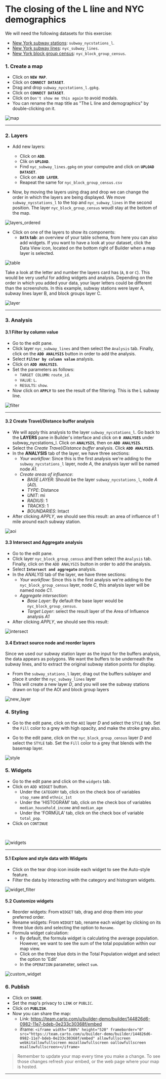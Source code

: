 # The closing of the L line and NYC demographics

We will need the following datasets for this exercise:

* [New York subway stations](https://builder-demo.carto.com/api/v2/sql?q=SELECT+*+FROM+subway_nycstations_l&format=gpkg&filename=subway_nycstations_l): `subway_nycstations_l`. 
* [New York subway lines](https://builder-demo.carto.com/api/v2/sql?q=SELECT+*+FROM+nyc_subway_lines&format=gpkg&filename=nyc_subway_lines): `nyc_subway_lines`.
* [New York block group census](https://builder-demo.carto.com/api/v2/sql?q=SELECT+*+FROM+nyc_block_group_census&format=csv&filename=nyc_block_group_census): `nyc_block_group_census`.

### 1. Create a map <a name="map"></a>

* Click on **`NEW MAP`**.
* Click on **`CONNECT DATASET`**.
* Drag and drop `subway_nycstations_l.gpkg`.
* Click on **`CONNECT DATASET`**.
* Click on `Don't show me this again` to avoid modals.
* You can rename the map title as "The L line and demographics" by double-clicking on it.

![map](img/l_line/map.png)

<hr>

### 2. Layers <a name="layers"></a>

* Add new layers:
  * Click on **`ADD`**.
  * Clik on **`UPLOAD`**.
  * Find `nyc_subway_lines.gpkg` on your computre and click on **`UPLOAD DATASET`**.
  * Click on **`ADD LAYER`**.
  * Reapeat the same for `nyc_block_group_census.csv`

* Now, by moving the layers using drag and drop we can change the order in which the layers are being displayed. We move `subway_nycstations_l` to the top and `nyc_subway_lines` in the second position. The layer `nyc_block_group_census` woudl stay at the bottom of the map.

![layers_ordered](img/l_line/layers_ordered.png)

* Click on one of the layers to show its components:
  * **`DATA` tab**: an overview of your table schema, from here you can also add widgets. If you want to have a look at your dataset, click the Data View icon, located on the bottom right of Builder when a map layer is selected.

![table](img/l_line/table.png)



Take a look at the letter and number the layers card has (`A`, `B` or `C`). This would be very useful for adding widgets and analysis. Depending on the order in which you added your data, your layer letters could be different than the screenshots. In this example, subway stations were layer A, subway lines layer B, and block groups layer C.

![layer](img/l_line/layer.png)

<hr>

### 3. Analysis <a name="analysis"></a>

#### 3.1 Filter by column value

* Go to the edit pane.
* Click layer `nyc_subway_lines` and then select the `Analysis` tab. Finally, click on the **`ADD ANALYSIS`** button in order to add the analysis.
* Select **`Filter by column value`** analysis.
* Click on **`ADD ANALYSIS`**.
* Set the parameters as follows:
  * `TARGET COLUMN`: `route_id`.
  * `VALUE`: `L`.
  * `RESULTS`: `show`.
* Now click on **`APPLY`** to see the result of the filtering. This is the L subway line.

![filter](img/l_line/filter_column.png)

<hr>

#### 3.2 Create Travel/Distance buffer analysis

* We will apply this analysis to the layer `subway_nycstations_l`. Go back to the **LAYERS** pane in Builder's interface and click on **`0 ANALYSES`** under subway_nycstations_l. Click on **`ANALYSIS`**, then on **`ADD ANALYSIS`**.
* Select the *Create Travel/Distance buffer* analysis. Click **`ADD ANALYSIS`**.
* In the **ANALYSIS** tab of the layer, we have three sections:
  * *Your workflow*: Since this is the first analysis we're adding to the `subway_nycstations_l` layer, node *A*, the analysis layer will be named node *A1*.
  * *Create areas of influence*:
    * *BASE LAYER*: Should be the layer `subway_nycstations_l`, node *A* (*A0*).
    * *TYPE*: Distance
    * *UNIT*: mi
    * *RADIUS*: 1
    * *TRACKS*: 1
    * *BOUNDARIES*: Intact
* After clicking *APPLY*, we should see this result: an area of influence of 1 mile around each subway station.

![aoi](img/l_line/aoi.png)

#### 3.3 Intersect and Aggregate analysis

* Go to the edit pane.
* Click layer `nyc_block_group_census` and then select the `Analysis` tab. Finally, click on the `ADD ANALYSIS` button in order to add the analysis.
* Select **`Intersect and aggregate`** analysis.
* In the *ANALYIS* tab of the layer, we have three sections:
  * *Your workflow*: Since this is the first analysis we're adding to the `nyc_block_group_census` layer, node *C*, this analysis layer will be named node *C1*.
  * *Aggregate intersection*:
    * *Base Layer*: By default the base layer would be `nyc_block_group_census`.
    * *Target Layer*: select the result layer of the Area of Influence analysis *A1*
* After clicking *APPLY*, we should see this result:

![intersect](img/l_line/intersect.png)

#### 3.4 Extract source node and reorder layers

Since we used our subway station layer as the input for the buffers analysis, the data appears as polygons. We want the buffers to be underneath the subway lines, and to extract the original subway station points for display.

* From the `subway_stations_l` layer, drag out the buffers sublayer and place it under the `nyc_subway_lines` layer
* This will create a new layer *D*, and you will see the subway stations drawn on top of the AOI and block group layers

![new_layer](img/l_line/new_layer.png)

### 4. Styling <a name="styling"></a>

* Go to the edit pane, click on the `AOI` layer *D* and select the `STYLE` tab. Set the `Fill` color to a grey with high opacity, and make the stroke grey also.

* Go to the edit pane, click on the `nyc_block_group_census` layer *D* and select the `STYLE` tab. Set the `Fill` color to a grey that blends with the basemap layer.

![style](img/l_line/style.png)

### 5. Widgets <a name="widgets"></a>

* Go to the edit pane and click on the `widgets` tab.
* Click on `ADD WIDGET` button.
  * Under the `CATEGORY` tab, click on the check box of variables `stop_name` and `ethnic_1st`
  * Under the 'HISTOGRAM' tab, click on the check box of variables `median_household_income` and `median_age`
  * Under the 'FORMULA' tab, click on the check box of variable `total_pop`.
* Click on `CONTINUE`

<br>


![widgets](img/l_line/widgets.png)

<hr>

#### 5.1 Explore and style data with Widgets

* Click on the tear drop icon inside each widget to see the Auto-style feature.
* Filter the data by interacting with the category and histogram widgets.

![widget_filter](img/l_line/widget_filter.png)

#### 5.2 Customize widgets

* Reorder widgets: From `WIDGET` tab, drag and drop them into your preferred order.
* Rename widgets: From `WIDGET` tab, rename each widget by clicking on its three blue dots and selecting the option to `Rename`.
* Formula widget calculation:
  * By default, the formula widget is calculating the average population. However, we want to see the sum of the total population within our map view.
  * Click on the three blue dots in the Total Population widget and select the option to 'Edit'
  * In the `OPERATION` parameter, select `sum`.

![custom_widget](img/l_line/custom_widget.png)  

### 6. Publish <a name="publish"></a>

* Click on **`SHARE`**.
* Set the map's privacy to `LINK` or `PUBLIC`.
* Click on **`PUBLISH`**.
* Now you can share the map:
  * Link: https://team.carto.com/u/builder-demo/builder/144826d6-0982-11e7-bdeb-0e233c30368f/embed
  * iframe: `<iframe width="100%" height="520" frameborder="0" src="https://team.carto.com/u/builder-demo/builder/144826d6-0982-11e7-bdeb-0e233c30368f/embed" allowfullscreen webkitallowfullscreen mozallowfullscreen oallowfullscreen msallowfullscreen></iframe>`

> Remember to update your map every time you make a change. To see those changes refresh your embed, or the web page where your map is hosted.

<hr>
